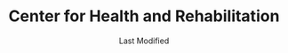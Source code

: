 ---
layout: location-page
date: Last Modified
description: "Local COVID-19 testing is available at Center for Health and Rehabilitation in Atlanta, Georgia, USA."
permalink: "locations/georgia/atlanta/center-for-health-and-rehabilitation/"
tags:
  - locations
  - georgia
title: Center for Health and Rehabilitation
uniqueName: center-for-health-and-rehabilitation
state: Georgia
stateAbbr: GA
hood: "Atlanta"
address: "265 Boulevard NE "
city: "Atlanta"
zip: "30312 "
zipsNearby: "30701 30703 30732 30733 30734 31029 31038 31046 31064 31085 31086 31830 31097 36262 36263 36269 36273 30101 30102 30103 30004 30005 30009 30022 30023 30104 30601 30602 30603 30604 30605 30606 30607 30608 30609 30612 30301 30302 30303 30304 30305 30306 30307 30308 30309 30310 30311 30312 30313 30314 30315 30316 30317 30318 30319 30320 30321 30322 30324 30325 30326 30327 30328 30329 30330 30331 30332 30333 30334 30336 30337 30338 30339 30340 30341 30342 30343 30344 30345 30346 30348 30349 30350 30353 30354 30355 30356 30357 30358 30359 30360 30361 30362 30363 30364 30366 30368 30369 30370 30371 30374 30375 30377 30378 30380 30384 30385 30388 30392 30394 30396 30398 31106 31107 31119 31126 31131 31136 31139 31141 31145 31146 31150 31156 31192 31193 31195 31196 39901 30011 30106 30168 30002 30107 30204 30620 30621 30622 30623 30108 30109 30517 30110 30205 30113 30625 30515 30518 30519 30114 30115 30169 30112 30116 30117 30118 30119 30120 30121 30123 30124 30125 30111 30021 30527 30529 30530 30599 30206 30288 30012 30013 30094 30014 30015 30016 30028 30040 30041 30019 30533 30597 30132 30157 30534 30030 30031 30032 30033 30034 30035 30036 30037 30133 30134 30135 30154 30026 30029 30095 30096 30097 30098 30099 30294 30137 30138 30212 30213 30139 30638 30214 30215 30269 30270 31169 30140 30216 30542 30297 30298 30217 30219 30501 30503 30504 30506 30507 30218 30543 30641 30220 30017 30222 30223 30224 30228 30229 30645 30141 30230 30142 30548 30233 30143 30549 30234 30018 30236 30237 30238 30144 30152 30156 30160 31144 30145 30240 30241 30261 30042 30043 30044 30045 30046 30049 30146 30047 30048 30147 30122 30038 30058 30248 30052 30250 30554 30251 30252 30253 30126 30650 30055 30148 30006 30007 30008 30060 30061 30062 30063 30064 30065 30066 30067 30068 30069 30090 30558 30256 30257 30258 30655 30656 30259 30260 30287 30150 30564 30151 30056 30263 30264 30265 30271 30565 30003 30010 30071 30091 30092 30093 30502 30566 30266 30054 30268 30567 30072 30070 30127 30074 30272 30273 30274 30296 30153 30149 30161 30162 30163 30164 30165 30170 30075 30076 30077 30663 30171 30275 30079 30276 30172 30277 30173 30080 30081 30082 30039 30078 30025 30666 30281 30083 30086 30087 30088 30284 30024 30175 30176 30575 30177 30178 30179 30285 30286 30084 30085 30289 30290 30291 30180 30182 30183 30677 30184 30185 30292 30680 30187 30293 30188 30189 30295 30073 30347 30376 30379 30386 30387 30389 30390 30399 31120 31191 31197 31198 31199" 
mapUrl: "http://maps.apple.com/?q=Center+for+Health+and+Rehabilitation&address=265+Boulevard+NE,Atlanta,Georgia,30312 "
locationType: Drive-thru
phone: ""
website: "https://dph.georgia.gov/locations/center-health-and-rehabilitation"
onlineBooking: undefined
closed: undefined
closedUpdate: June 30th, 2020
notes: ""
days: Weekdays
hours: 9AM-4PM
altDays: Saturdays
altHours: 9AM-Noon
ctaMessage: Learn more
ctaUrl: "https://dph.georgia.gov/locations/center-health-and-rehabilitation"
---